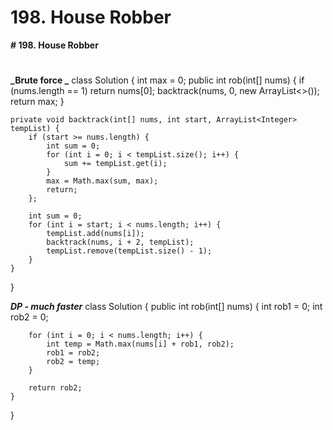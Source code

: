 # 198. House Robber

**# 198. House Robber**

# 

**_Brute force _**
class Solution {
    int max = 0;
    public int rob(int[] nums) {
        if (nums.length == 1)   return nums[0];
        backtrack(nums, 0, new ArrayList<>());
        return max;
    }
    
    private void backtrack(int[] nums, int start, ArrayList<Integer> tempList) {
        if (start >= nums.length) {
            int sum = 0;
            for (int i = 0; i < tempList.size(); i++) {                
                sum += tempList.get(i);
            }
            max = Math.max(sum, max);
            return;
        };
        
        int sum = 0;
        for (int i = start; i < nums.length; i++) {
            tempList.add(nums[i]);
            backtrack(nums, i + 2, tempList);
            tempList.remove(tempList.size() - 1);            
        }
    }
}

**_DP - much faster_**
class Solution {
    public int rob(int[] nums) {
        int rob1 = 0;
        int rob2 = 0;
        
        
        for (int i = 0; i < nums.length; i++) {
            int temp = Math.max(nums[i] + rob1, rob2);
            rob1 = rob2;
            rob2 = temp;
        }
        
        return rob2;
    }
}
